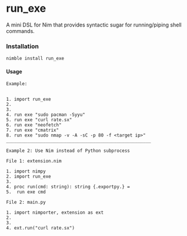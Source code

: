 # run_exe
A mini DSL for Nim that provides syntactic sugar for running/piping shell commands.


### Installation

```nimble install run_exe```

#### Usage

```
Example:


1. import run_exe
2.
3.
4. run exe "sudo pacman -Syyu"
5. run exe "curl rate.sx"
6. run exe "neofetch"
7. run exe "cmatrix"
8. run exe "sudo nmap -v -A -sC -p 80 -f <target ip>"
_______________________________________________________

Example 2: Use Nim instead of Python subprocess

File 1: extension.nim

1. import nimpy
2. import run_exe
3.
4. proc run(cmd: string): string {.exportpy.} =
5.  run exe cmd

File 2: main.py

1. import nimporter, extension as ext
2.
3.
4. ext.run("curl rate.sx")
```
